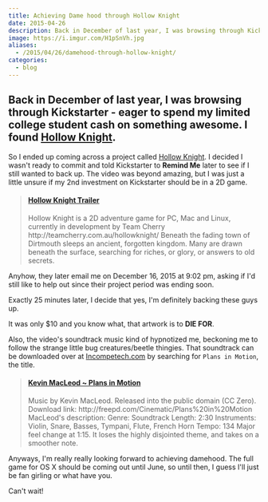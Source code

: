 ```yaml
---
title: Achieving Dame hood through Hollow Knight
date: 2015-04-26
description: Back in December of last year, I was browsing through Kickstarter - eager to spend my limited college student cash on something awesome. I found Hollow Knight. 👾
image: https://i.imgur.com/H1pSnVh.jpg
aliases:
  - /2015/04/26/damehood-through-hollow-knight/
categories:
  - blog
---
```


## Back in December of last year, I was browsing through Kickstarter - eager to spend my limited college student cash on something awesome. I found [Hollow Knight](https://www.kickstarter.com/projects/11662585/hollow-knight "Hollow Knight").

So I ended up coming across a project called [Hollow Knight](https://www.kickstarter.com/projects/11662585/hollow-knight "Hollow Knight"). I decided I wasn't ready to commit and told Kickstarter to **Remind Me** later to see if I still wanted to back up. The video was beyond amazing, but I was just a little unsure if my 2nd investment on Kickstarter should be in a 2D game.

<blockquote class="embedly-card" data-card-controls="0"><h4><a href="https://www.youtube.com/watch?v=Y2amTl5lBYM">Hollow Knight Trailer</a></h4><p>Hollow Knight is a 2D adventure game for PC, Mac and Linux, currently in development by Team Cherry http://teamcherry.com.au/hollowknight/ Beneath the fading town of Dirtmouth sleeps an ancient, forgotten kingdom. Many are drawn beneath the surface, searching for riches, or glory, or answers to old secrets.</p></blockquote>
<script async src="//cdn.embedly.com/widgets/platform.js" charset="UTF-8"></script>

Anyhow, they later email me on December 16, 2015 at 9:02 pm, asking if I'd still like to help out since their project period was ending soon.

Exactly 25 minutes later, I decide that yes, I'm definitely backing these guys up.

It was only <!-- prettier-ignore -->$10 and you know what, that artwork is to **DIE FOR**.

Also, the video's soundtrack music kind of hypnotized me, beckoning me to follow the strange little bug creatures/beetle thingies. That soundtrack can be downloaded over at [Incompetech.com](https://incompetech.com/music/royalty-free/ "Incompetech") by searching for `Plans in Motion`, the title.

<blockquote class="embedly-card" data-card-controls="0"><h4><a href="https://www.youtube.com/watch?v=742XMxswT5Q">Kevin MacLeod ~ Plans in Motion</a></h4><p>Music by Kevin MacLeod. Released into the public domain (CC Zero). Download link: http://freepd.com/Cinematic/Plans%20in%20Motion MacLeod's description: Genre: Soundtrack Length: 2:30 Instruments: Violin, Snare, Basses, Tympani, Flute, French Horn Tempo: 134 Major feel change at 1:15. It loses the highly disjointed theme, and takes on a smoother note.</p></blockquote>
<script async src="//cdn.embedly.com/widgets/platform.js" charset="UTF-8"></script>

Anyways, I'm really really looking forward to achieving damehood. The full game for OS X should be coming out until June, so until then, I guess I'll just be fan girling or what have you.

Can't wait!
